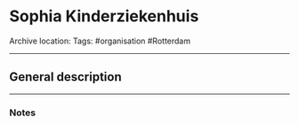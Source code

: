 # Sophia Kinderziekenhuis
Archive location:
Tags: #organisation #Rotterdam 

---
## General description

---
### Notes